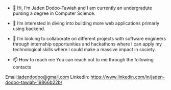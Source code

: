 - 👋 Hi, I’m Jaden Dodoo-Tawiah and I am currently an undergradute pursing a degree in Computer Science. 
- 👀 I’m interested in diving into building more web applications primarly using backend. 
- 💞️ I’m looking to collaborate on different projects with software engineers through internship opportunities and hackathons where I can apply my technological skills where I could make a massive impact in society. 

- 📫 How to reach me 
You can reach out to me through the following contacts 

Email:jadendodoo@gmail.com 
Linkedln: https://www.linkedin.com/in/jaden-dodoo-tawiah-19866b22b/

<!---
JadenD5321/JadenD5321 is a ✨ special ✨ repository because its `README.md` (this file) appears on your GitHub profile.
You can click the Preview link to take a look at your changes.
--->
